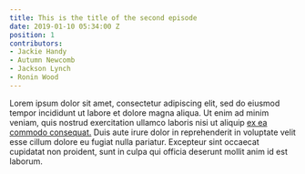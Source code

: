 ```yaml
---
title: This is the title of the second episode
date: 2019-01-10 05:34:00 Z
position: 1
contributors:
- Jackie Handy
- Autumn Newcomb
- Jackson Lynch
- Ronin Wood
---
```


Lorem ipsum dolor sit amet, consectetur adipiscing elit, sed do eiusmod tempor incididunt ut labore et dolore magna aliqua. Ut enim ad minim veniam, quis nostrud exercitation ullamco laboris nisi ut aliquip [ex ea commodo consequat.](https://github.com/sverrirs/jekyll-paginate-v2/issues/48) Duis aute irure dolor in reprehenderit in voluptate velit esse cillum dolore eu fugiat nulla pariatur. Excepteur sint occaecat cupidatat non proident, sunt in culpa qui officia deserunt mollit anim id est laborum.